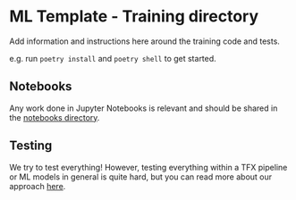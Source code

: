 # ML Template - Training directory

Add information and instructions here around the training code and tests.

e.g. run `poetry install` and `poetry shell` to get started.

## Notebooks
Any work done in Jupyter Notebooks is relevant and should be shared in the [notebooks directory](notebooks/README.md).

## Testing 
We try to test everything! However, testing everything within a TFX pipeline or ML models in general is quite hard, but you can read more about our approach [here](src/test/README.md).